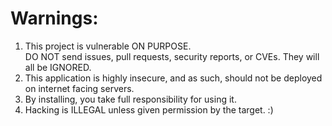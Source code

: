 # Warnings:

1. This project is vulnerable ON PURPOSE.  
DO NOT send issues, pull requests, security reports, or CVEs.  They will all be IGNORED.
1. This application is highly insecure, and as such, should not be deployed on internet facing servers.
1. By installing, you take full responsibility for using it.
1. Hacking is ILLEGAL unless given permission by the target. :)